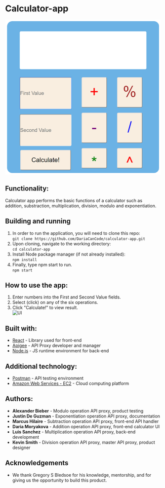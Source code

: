 # Calculator-app 
![UI](/src/img/ui_blank1.png)

## Functionality:

Calculator app performs the basic functions of a calculator such as addition, substraction, multiplication, division, modulo and exponentiation. 

## Building and running
1. In order to run the application, you will need to clone this repo:  
```git clone https://github.com/DariaCanCode/calculator-app.git```
2. Upon cloning, navigate to the working directory:  
```cd calculator-app```
3. Install Node package manager (if not already installed):  
```npm install```
4. Finally, type npm start to run.  
```npm start```

## How to use the app:
1. Enter numbers into the First and Second Value fields.
2. Select (click) on any of the six operations.
3. Click "Calculate!" to view result.  
![UI](/src/img/ui_usecase.png)

## Built with:
* [React](https://reactjs.org/) - Library used for front-end
* [Apigee](https://cloud.google.com/apigee/) - API Proxy developer and manager
* [Node.js](https://nodejs.org/en/) - JS runtime environment for back-end

## Additional technology:
* [Postman](https://www.getpostman.com/) - API testing environment
* [Amazon Web Services - EC2](https://aws.amazon.com/ec2/) - Cloud computing platform

## Authors:
- **Alexander Bieber** - Modulo operation API proxy, product testing  
- **Justin De Guzman** - Exponentiation operation API proxy, documentation  
- **Marcus Hilaire** - Subtraction operation API proxy, front-end API handler  
- **Daria Moryakova** - Addition operation API proxy, front-end calculator UI  
- **Luis Sanchez** - Multiplication operation API proxy, back-end development  
- **Kevin Smith** - Division operation API proxy, master API proxy, product designer  

## Acknowledgements
* We thank Gregory S Bledsoe for his knowledge, mentorship, and for giving us the opportunity to build this product.

